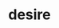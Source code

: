 ---
title: desire
parent: Words
last_modified_date: 2021-12-26

see_also:
  - dzar
transcriptions:
  - dəˈzaɪr
translations:
  - "(Obselete, replaced by [dzar](dzar)) to want"
etymology:
  From English `desire`
---